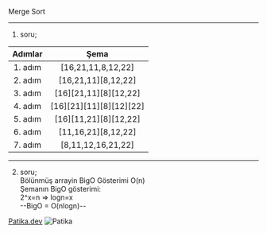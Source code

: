 Merge Sort

---
1. soru;

| Adımlar | Şema |
| :--: | :--: |
| 1. adım | [16,21,11,8,12,22] |
| 2. adım | [16,21,11][8,12,22] |
| 3. adım | [16][21,11][8][12,22] |
| 4. adım | [16][21][11][8][12][22] |
| 5. adım | [16][11,21][8][12,22] |
| 6. adım | [11,16,21][8,12,22] |
| 7. adım | [8,11,12,16,21,22] |

---
2. soru;\
Bölünmüş arrayin BigO Gösterimi O(n)\
Şemanın BigO gösterimi:\
2^x=n => logn=x\
--BigO = O(nlogn)--


[Patika.dev](https://www.patika.dev/tr)
![Patika](patika.jpg)
